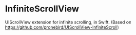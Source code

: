 # InfiniteScrollView
UIScrollView extension for infinite scrolling, in Swift. (Based on https://github.com/pronebird/UIScrollView-InfiniteScroll)
